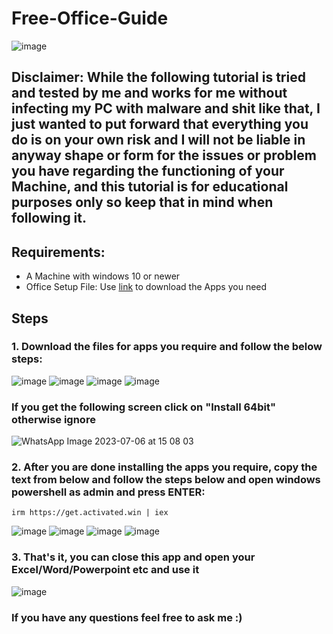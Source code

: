 # Free-Office-Guide

![image](https://github.com/Masteroduo/Free-Office-Guide/assets/79645349/178812db-1a9d-461a-8782-2d1cbf6f85a0)

## Disclaimer: While the following tutorial is tried and tested by me and works for me without infecting my PC with malware and shit like that, I just wanted to put forward that everything you do is on your own risk and I will not be liable in anyway shape or form for the issues or problem you have regarding the functioning of your Machine, and this tutorial is for educational purposes only so keep that in mind when following it.

## Requirements:
- A Machine with windows 10 or newer
- Office Setup File: Use [link](https://files.rg-adguard.net/files/b88a8fa3-20e8-f19b-f560-15bc17eb8429) to download the Apps you need

## Steps

### 1. Download the files for apps you require and follow the below steps:

![image](https://github.com/Masteroduo/Free-Office-Guide/assets/79645349/3f551c7b-c9d4-40f4-98e7-8f49d049d03c)
![image](https://github.com/Masteroduo/Free-Office-Guide/assets/79645349/5b7bdf07-51fa-4da1-98fd-8be19cd082e7)
![image](https://github.com/Masteroduo/Free-Office-Guide/assets/79645349/45da2230-9beb-4ca4-9368-0e3424262191)
![image](https://github.com/Masteroduo/Free-Office-Guide/assets/79645349/3c19cdaa-8811-4ec5-adee-60955f0191e2)

### If you get the following screen click on "Install 64bit" otherwise ignore
![WhatsApp Image 2023-07-06 at 15 08 03](https://github.com/Masteroduo/Free-Office-Guide/assets/79645349/0bfbb305-354e-423b-ac65-87c46e56d131)


### 2. After you are done installing the apps you require, copy the text from below and follow the steps below and open windows powershell as admin and press ENTER:

`irm https://get.activated.win | iex`

![image](https://github.com/Masteroduo/Free-Office-Guide/assets/79645349/0beb8c9c-0b2c-4a0b-ac0d-7a2fe8786835)
![image](https://github.com/Masteroduo/Free-Office-Guide/assets/79645349/2f48096d-e2fe-41c4-8aa1-4a0e44bcf597)
![image](https://github.com/Masteroduo/Free-Office-Guide/assets/79645349/f61118d6-2c8d-4839-a23c-406ba70ff8c4)
![image](https://github.com/Masteroduo/Free-Office-Guide/assets/79645349/f020e78f-973f-4066-8f64-c9f8240cfe19)




### 3. That's it, you can close this app and open your Excel/Word/Powerpoint etc and use it

![image](https://github.com/Masteroduo/Free-Office-Guide/assets/79645349/9b4ae0c6-b415-4d4c-900f-93a8386ac0a9)

### If you have any questions feel free to ask me :)


